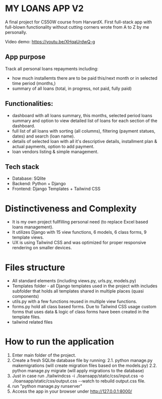 # MY LOANS APP V2
A final project for CS50W course from HarvardX. First full-stack app with full-blown functionality without cutting corners wrote from A to Z by me personally.

Video demo: https://youtu.be/XHqaUrdwQ-g

## App purpose
Track all personal loans repayments including:
- how much installemts there are to be paid this/next month or in selected time period (months,)
- summary of all loans (total, in progress, not paid, fully paid)

## Functionalities:
- dashboard with all loans summary, this months, selected period loans summary and option to view detailed list of loans for each section of the dashboard.
- full list of all loans with sorting (all columns), filtering (payment statues, dates) and search (loan name).
- details of selected loan with all it's descriptive details, installment plan & actual payments, option to add payment.
- loan vendors listing & simple management.

## Tech stack
- Database: SQlite
- Backend: Python + Django
- Frontend: Django Templates + Tailwind CSS

# Distinctiveness and Complexity
- It is my own project fullfilling personal need (to replace Excel based loans management).
- It utilizes Django with 15 view functions, 6 models, 6 class forms, 9 template views.
- UX is using Tailwind CSS and was optimized for proper responsive rendering on smaller devices.

# Files structure
- All standard elements (including views.py, urls.py, models.py)
- Templates folder - all Django templates used in the project with includes subfolder that holds all templates shared in multiple places (quasi components)
- utils.py with a few functions reused in multiple view functions.
- forms.py hold all class based forms. Due to Tailwind CSS usage custom forms that uses data & logic of class forms have been created in the template files.
- tailwind related files

# How to run the application
1. Enter main folder of the project.
2. Create a fresh SQLite database file by running:
2.1. python manage.py makemigrations (will create migration files based on the models.py)
2.2. python manage.py migrate (will apply migrations to the database)
3. Just in case run ./tailwindcss -i ./loansapp/static/css/input.css -o ./loansapp/static/css/output.css --watch to rebuild output.css file.
4. run "python manage.py runserver"
5. Access the app in your browser under http://127.0.0.1:8000/